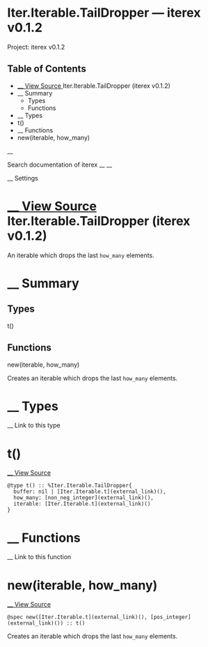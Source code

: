 # Iter.Iterable.TailDropper — iterex v0.1.2

Project: iterex v0.1.2

## Table of Contents

- [ __ View Source ](external_link) Iter.Iterable.TailDropper (iterex v0.1.2)
- __ Summary
  - Types
  - Functions
- __ Types
- t()
- __ Functions
- new(iterable, how_many)

__

Search documentation of iterex __ __

__ Settings

#  [ __ View Source ](external_link) Iter.Iterable.TailDropper (iterex v0.1.2)

An iterable which drops the last `how_many` elements.

#  __ Summary

##  Types

t()

##  Functions

new(iterable, how_many)

Creates an iterable which drops the last `how_many` elements.

#  __ Types

__ Link to this type

# t()

[ __ View Source ](external_link)
    
    
    @type t() :: %Iter.Iterable.TailDropper{
      buffer: nil | [Iter.Iterable.t](external_link)(),
      how_many: [non_neg_integer](external_link)(),
      iterable: [Iter.Iterable.t](external_link)()
    }

#  __ Functions

__ Link to this function

# new(iterable, how_many)

[ __ View Source ](external_link)
    
    
    @spec new([Iter.Iterable.t](external_link)(), [pos_integer](external_link)()) :: t()

Creates an iterable which drops the last `how_many` elements.
